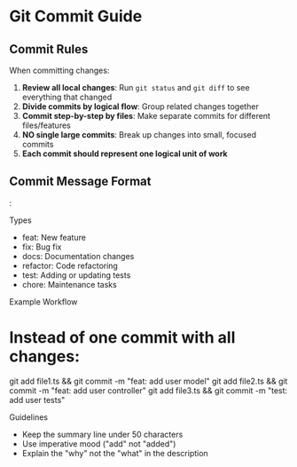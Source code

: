 # Git Commit Guide

## Commit Rules

When committing changes:

1. **Review all local changes**: Run `git status` and `git diff` to see
   everything that changed
2. **Divide commits by logical flow**: Group related changes together
3. **Commit step-by-step by files**: Make separate commits for different
   files/features
4. **NO single large commits**: Break up changes into small, focused
   commits
5. **Each commit should represent one logical unit of work**

## Commit Message Format

:

Types

- feat: New feature
- fix: Bug fix
- docs: Documentation changes
- refactor: Code refactoring
- test: Adding or updating tests
- chore: Maintenance tasks

Example Workflow

# Instead of one commit with all changes:

git add file1.ts && git commit -m "feat: add user model"
git add file2.ts && git commit -m "feat: add user controller"
git add file3.ts && git commit -m "test: add user tests"

Guidelines

- Keep the summary line under 50 characters
- Use imperative mood ("add" not "added")
- Explain the "why" not the "what" in the description
